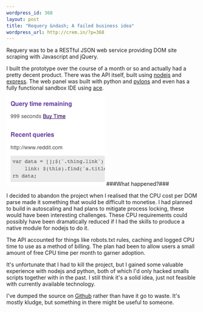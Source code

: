 ```yaml
--- 
wordpress_id: 368
layout: post
title: "Requery &ndash; A failed business idea"
wordpress_url: http://crem.in/?p=368
---
```


Requery was to be a RESTful JSON web service providing DOM site scraping with Javascript and jQuery.

I built the prototype over the course of a month or so and actually had a pretty decent product. There was the API itself, built using [nodejs](http://nodejs.org) and [express](http://expressjs.com). The web panel was built with python and [pylons](http://pylonsproject.org/) and even has a fully functional sandbox IDE using [ace](http://ace.ajax.org/).

<a href="/images/content/requery-panel-thumb2.png"><img src="/images/content/requery-panel-thumb2.png" class="left-article" /></a>
###What happened?###

I decided to abandon the project when I realised that the CPU cost per DOM parse made it something that would be difficult to monetise. I had planned to build in autoscaling and had plans to mitigate process locking, these would have been interesting challenges. These CPU requirements could possibly have been dramatically reduced if I had the skills to produce a native module for nodejs to do it.

The API accounted for things like robots.txt rules, caching and logged CPU time to use as a method of billing. The plan had been to allow users a small amount of free CPU time per month to garner adoption.

It's unfortunate that I had to kill the project, but I gained some valuable experience with nodejs and python, both of which I'd only hacked smalls scripts together with in the past. I still think it's a solid idea, just not feasible with currently available technology.

<p style="clear:left">I've dumped the source on <a href="https://github.com/kudos/requery">Github</a> rather than have it go to waste. It's mostly kludge, but something in there might be useful to someone.</p>
